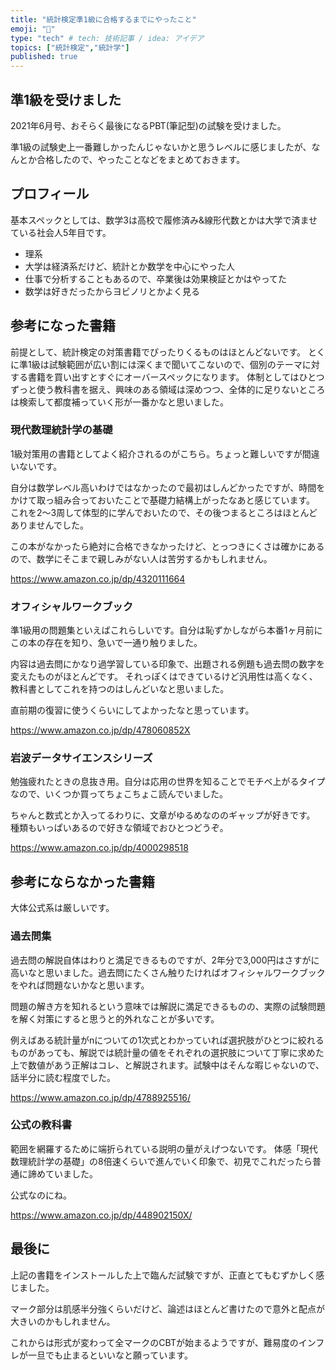 ```yaml
---
title: "統計検定準1級に合格するまでにやったこと"
emoji: "🐩"
type: "tech" # tech: 技術記事 / idea: アイデア
topics: ["統計検定","統計学"]
published: true
---
```


## 準1級を受けました

2021年6月号、おそらく最後になるPBT(筆記型)の試験を受けました。

準1級の試験史上一番難しかったんじゃないかと思うレベルに感じましたが、なんとか合格したので、やったことなどをまとめておきます。

## プロフィール

基本スペックとしては、数学3は高校で履修済み&線形代数とかは大学で済ませている社会人5年目です。

- 理系
- 大学は経済系だけど、統計とか数学を中心にやった人
- 仕事で分析することもあるので、卒業後は効果検証とかはやってた
- 数学は好きだったからヨビノリとかよく見る

## 参考になった書籍

前提として、統計検定の対策書籍でぴったりくるものはほとんどないです。
とくに準1級は試験範囲が広い割には深くまで聞いてこないので、個別のテーマに対する書籍を買い出すとすぐにオーバースペックになります。
体制としてはひとつずっと使う教科書を据え、興味のある領域は深めつつ、全体的に足りないところは検索して都度補っていく形が一番かなと思いました。

### 現代数理統計学の基礎

1級対策用の書籍としてよく紹介されるのがこちら。ちょっと難しいですが間違いないです。

自分は数学レベル高いわけではなかったので最初はしんどかったですが、時間をかけて取っ組み合っておいたことで基礎力結構上がったなあと感じています。
これを2〜3周して体型的に学んでおいたので、その後つまるところはほとんどありませんでした。

この本がなかったら絶対に合格できなかったけど、とっつきにくさは確かにあるので、数学にそこまで親しみがない人は苦労するかもしれません。

https://www.amazon.co.jp/dp/4320111664

### オフィシャルワークブック

準1級用の問題集といえばこれらしいです。自分は恥ずかしながら本番1ヶ月前にこの本の存在を知り、急いで一通り触りました。

内容は過去問にかなり過学習している印象で、出題される例題も過去問の数字を変えたものがほとんどです。
それっぽくはできているけど汎用性は高くなく、教科書としてこれを持つのはしんどいなと思いました。

直前期の復習に使うくらいにしてよかったなと思っています。

https://www.amazon.co.jp/dp/478060852X

### 岩波データサイエンスシリーズ

勉強疲れたときの息抜き用。自分は応用の世界を知ることでモチベ上がるタイプなので、いくつか買ってちょこちょこ読んでいました。

ちゃんと数式とか入ってるわりに、文章がゆるめなののギャップが好きです。
種類もいっぱいあるので好きな領域でおひとつどうぞ。

https://www.amazon.co.jp/dp/4000298518

## 参考にならなかった書籍

大体公式系は厳しいです。

### 過去問集

過去問の解説自体はわりと満足できるものですが、2年分で3,000円はさすがに高いなと思いました。過去問にたくさん触りたければオフィシャルワークブックをやれば問題ないかなと思います。

問題の解き方を知れるという意味では解説に満足できるものの、実際の試験問題を解く対策にすると思うと的外れなことが多いです。

例えばある統計量がnについての1次式とわかっていれば選択肢がひとつに絞れるものがあっても、解説では統計量の値をそれぞれの選択肢について丁寧に求めた上で数値があう正解はコレ、と解説されます。試験中はそんな暇じゃないので、話半分に読む程度でした。

https://www.amazon.co.jp/dp/4788925516/

### 公式の教科書

範囲を網羅するために端折られている説明の量がえげつないです。
体感「現代数理統計学の基礎」の8倍速くらいで進んでいく印象で、初見でこれだったら普通に諦めていました。

公式なのにね。

https://www.amazon.co.jp/dp/448902150X/

## 最後に

上記の書籍をインストールした上で臨んだ試験ですが、正直とてもむずかしく感じました。

マーク部分は肌感半分強くらいだけど、論述はほとんど書けたので意外と配点が大きいのかもしれません。

これからは形式が変わって全マークのCBTが始まるようですが、難易度のインフレが一旦でも止まるといいなと願っています。